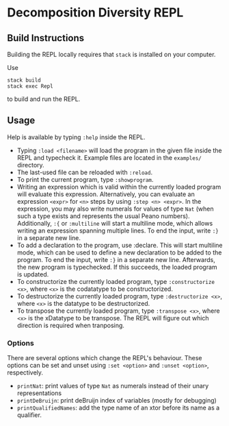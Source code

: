 # Decomposition Diversity REPL

## Build Instructions

Building the REPL locally requires that `stack` is installed on your computer.

Use

```console
stack build
stack exec Repl
```
to build and run the REPL.

## Usage

Help is available by typing `:help` inside the REPL.

- Typing `:load <filename>` will load the program in the given file inside the REPL and typecheck it.
  Example files are located in the `examples/` directory.
- The last-used file can be reloaded with `:reload`.
- To print the current program, type `:showprogram`.
- Writing an expression which is valid within the currently loaded program will evaluate this expression.
  Alternatively, you can evaluate an expression `<expr>` for `<n>` steps by using `:step <n> <expr>`.
  In the expression, you may also write numerals for values of type `Nat` (when such a type exists and represents the usual Peano numbers).
  Additionally, `:{` or `:multiline` will start a multiline mode, which allows writing an expression spanning multiple lines.
  To end the input, write `:}` in a separate new line.
- To add a declaration to the program, use :declare.
  This will start multiline mode, which can be used to define a new declaration to be added to the program.
  To end the input, write `:}` in a separate new line.
  Afterwards, the new program is typechecked. If this succeeds, the loaded program is updated.
- To constructorize the currently loaded program, type `:constructorize <x>`, where `<x>` is the codatatype to be constructorized.
- To destructorize the currently loaded program, type `:destructorize <x>`, where `<x>` is the datatype to be destructorized.
- To transpose the currently loaded program, type `:transpose <x>`, where `<x>` is the xDatatype to be transpose.
  The REPL will figure out which direction is required when tranposing.
 
 ### Options
 There are several options which change the REPL's behaviour.
 These options can be set and unset using `:set <option>` and `:unset <option>`, respectively.
  - `printNat`: print values of type `Nat` as numerals instead of their unary representations
  - `printDeBruijn`: print deBruijn index of variables (mostly for debugging)
  - `printQualifiedNames`: add the type name of an xtor before its name as a qualifier.
